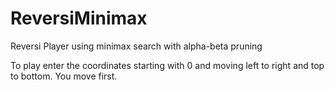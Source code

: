 ReversiMinimax
==============

Reversi Player using minimax search with alpha-beta pruning

To play enter the coordinates starting with 0 and moving left to right and top to bottom.  You move first.



